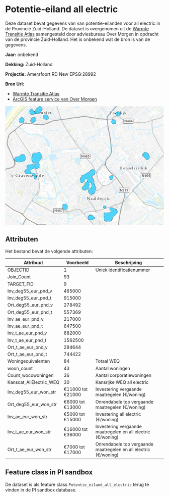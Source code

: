 # Potentie-eiland all electric

Deze dataset bevat gegevens van van potentie-eilanden voor all electric in de Provincie Zuid-Holland.
De dataset is overgenomen uit de [Warmte Transitie Atlas](https://warmtetransitieatlas.zuid-holland.nl/webappbuilder/apps/496/) samengesteld door adviesbureau Over Morgen in opdracht van de provincie Zuid-Holland. 
Het is onbekend wat de bron is van de gegevens.

**Jaar:** onbekend

**Dekking:** Zuid-Holland

**Projectie:** Amersfoort RD New EPSG:28992

**Bron Url:** 
* [Warmte Transitie Atlas](https://warmtetransitieatlas.zuid-holland.nl/webappbuilder/apps/496/)
* [ArcGIS feature service van Over Morgen](https://services5.arcgis.com/PZYGbbhVncO1YI8q/arcgis/rest/services/PZH_WTA_Potentie_eilanden_metKosten/FeatureServer)

![](voorbeeld_potentie_eiland_all_electric.png)

## Attributen

Het bestand bevat de volgende attributen:

| Attribuut          | Voorbeeld | Beschrijving | 
|----------         |-----------|--------------|
|OBJECTID |1| Uniek identificatienummer |
|Join_Count|	93||
|TARGET_FID|	9||
|Inv_deg55_eur_pnd_v|465000||
|Inv_deg55_eur_pnd_t|915000| |
|Ort_deg55_eur_pnd_v|278492| |
|Ort_deg55_eur_pnd_t|557369| |
|Inv_ae_eur_pnd_v|217000| |
|Inv_ae_eur_pnd_t|647500| |
|Inv_t_ae_eur_pnd_v|682000| |
|Inv_t_ae_eur_pnd_t|1562500| |
|Ort_t_ae_eur_pnd_v|284644| |
|Ort_t_ae_eur_pnd_t|744422| |
|Woningequivalenten|84| Totaal WEQ|
|woon_count|43| Aantal woningen|
|Count_wocowoningen|36| Aantal corporatiewoningen|
|Kanscat_AllElectric_WEQ|30| Kansrijke WEQ all electric|
|Inv_deg55_eur_won_str|€11000 tot €21000| Investering vergaande maatregelen (€/woning)|
|Ort_deg55_eur_won_str|€6000 tot €13000| Onrendabele top vergaande maatregelen (€/woning)|
|Inv_ae_eur_won_str|€5000 tot €15000| Investering all electric (€/woning)|
|Inv_t_ae_eur_won_str|€16000 tot €36000| Investering vergaande maatregelen en all electric (€/woning)|
|Ort_t_ae_eur_won_str|€7000 tot €17000| Onrendabele top vergaande maatregelen en all electric (€/woning)|

## Feature class in PI sandbox

De dataset is als feature class `Potentie_eiland_all_electric` terug te vinden in de PI sandbox database.
